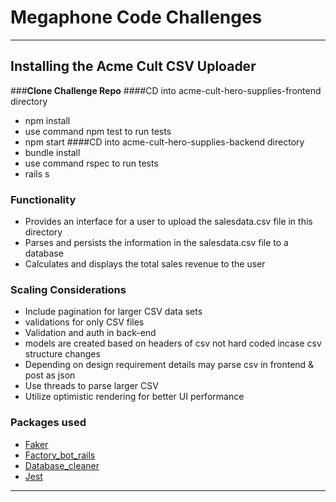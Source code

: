 # Megaphone Code Challenges

---

## Installing the Acme Cult CSV Uploader
###**Clone Challenge Repo** 
####CD into acme-cult-hero-supplies-frontend directory
- npm install
- use command npm test to run tests
- npm start
####CD into acme-cult-hero-supplies-backend directory
- bundle install
- use command rspec to run tests
- rails s

### Functionality
- Provides an interface for a user to upload the salesdata.csv file in this directory
- Parses and persists the information in the salesdata.csv file to a database
- Calculates and displays the total sales revenue to the user

### Scaling Considerations
- Include pagination for larger CSV data sets
- validations for only CSV files
- Validation and auth in back-end
- models are created based on headers of csv not hard coded incase csv structure changes
- Depending on design requirement details may parse csv in frontend & post as json
-  Use threads to parse larger CSV
-  Utilize optimistic rendering for better UI performance

### Packages used

- [Faker][1]
- [Factory_bot_rails][2]
- [Database_cleaner][3]
- [Jest][4]

---

[1]:https://github.com/faker-ruby/faker
[2]:https://github.com/thoughtbot/factory_bot_rails
[3]:https://github.com/DatabaseCleaner/database_cleaner
[4]:https://jestjs.io/en/
